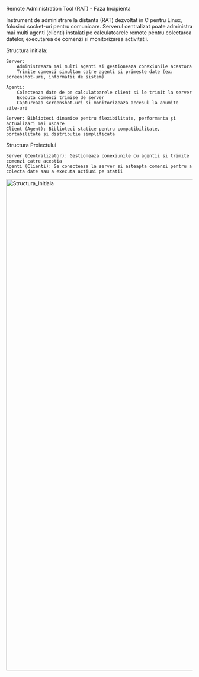 Remote Administration Tool (RAT) - Faza Incipienta

Instrument de administrare la distanta (RAT) dezvoltat in C pentru Linux, folosind socket-uri pentru comunicare. 
Serverul centralizat poate administra mai multi agenti (clienti) instalati pe calculatoarele remote pentru colectarea datelor, 
executarea de comenzi si monitorizarea activitatii.

Structura initiala:

    Server:
        Administreaza mai multi agenti si gestioneaza conexiunile acestora
        Trimite comenzi simultan catre agenti si primeste date (ex: screenshot-uri, informatii de sistem)

    Agenti:
        Colecteaza date de pe calculatoarele client si le trimit la server
        Executa comenzi trimise de server
        Captureaza screenshot-uri si monitorizeaza accesul la anumite site-uri

    Server: Biblioteci dinamice pentru flexibilitate, performanta și actualizari mai usoare
    Client (Agent): Biblioteci statice pentru compatibilitate, portabilitate și distributie simplificata

Structura Proiectului

    Server (Centralizator): Gestioneaza conexiunile cu agentii si trimite comenzi catre acestia
    Agenti (Clienti): Se conecteaza la server si asteapta comenzi pentru a colecta date sau a executa actiuni pe statii
    
<img width="1325" alt="Structura_Initiala" src="https://github.com/user-attachments/assets/c5541d8c-1365-4131-a98d-1f21fd12baaf">
